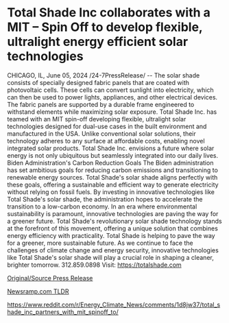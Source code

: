 # Total Shade Inc collaborates with a MIT – Spin Off to develop flexible, ultralight energy efficient solar technologies

CHICAGO, IL, June 05, 2024 /24-7PressRelease/ -- The solar shade consists of specially designed fabric panels that are coated with photovoltaic cells. These cells can convert sunlight into electricity, which can then be used to power lights, appliances, and other electrical devices. The fabric panels are supported by a durable frame engineered to withstand elements while maximizing solar exposure.  Total Shade Inc. has teamed with an MIT spin-off developing flexible, ultralight solar technologies designed for dual-use cases in the built environment and manufactured in the USA. Unlike conventional solar solutions, their technology adheres to any surface at affordable costs, enabling novel integrated solar products. Total Shade Inc. envisions a future where solar energy is not only ubiquitous but seamlessly integrated into our daily lives.  Biden Administration's Carbon Reduction Goals  The Biden administration has set ambitious goals for reducing carbon emissions and transitioning to renewable energy sources. Total Shade's solar shade aligns perfectly with these goals, offering a sustainable and efficient way to generate electricity without relying on fossil fuels. By investing in innovative technologies like Total Shade's solar shade, the administration hopes to accelerate the transition to a low-carbon economy.  In an era where environmental sustainability is paramount, innovative technologies are paving the way for a greener future. Total Shade's revolutionary solar shade technology stands at the forefront of this movement, offering a unique solution that combines energy efficiency with practicality.  Total Shade is helping to pave the way for a greener, more sustainable future. As we continue to face the challenges of climate change and energy security, innovative technologies like Total Shade's solar shade will play a crucial role in shaping a cleaner, brighter tomorrow. 312.859.0898  Visit: https://totalshade.com 

[Original/Source Press Release](https://www.24-7pressrelease.com/press-release/511422/total-shade-inc-collaborates-with-a-mit-spin-off-to-develop-flexible-ultralight-energy-efficient-solar-technologies)
                    

[Newsramp.com TLDR](None) 

https://www.reddit.com/r/Energy_Climate_News/comments/1d8jw37/total_shade_inc_partners_with_mit_spinoff_to/